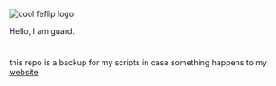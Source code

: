 ![cool feflip logo](https://cdn.discordapp.com/attachments/822550234952892426/822564296294400060/logo1.png)


Hello, I am guard.

#
this repo is a backup for my scripts in case something happens to my [website](https://guard.lol)


